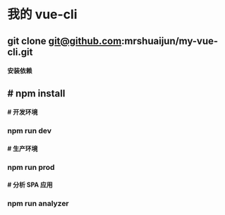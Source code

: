 # 我的 vue-cli

## git clone git@github.com:mrshuaijun/my-vue-cli.git

#### 安装依赖

## # npm install

#### # 开发环境

### npm run dev

#### # 生产环境

### npm run prod

#### # 分析 SPA 应用

### npm run analyzer
